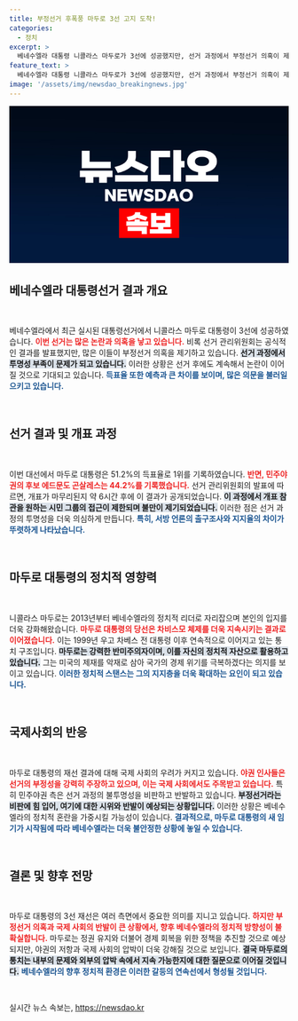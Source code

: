 ```yaml
---
title: 부정선거 후폭풍 마두로 3선 고지 도착!
categories:
  - 정치
excerpt: >
  베네수엘라 대통령 니콜라스 마두로가 3선에 성공했지만, 선거 과정에서 부정선거 의혹이 제기되어 국제사회의 우려가 커지고 있습니다. 유권자들의 열기 속에 개표가 진행됐으나, 혼란한 상황이 예고되고 있습니다.
feature_text: >
  베네수엘라 대통령 니콜라스 마두로가 3선에 성공했지만, 선거 과정에서 부정선거 의혹이 제기되어 국제사회의 우려가 커지고 있습니다. 유권자들의 열기 속에 개표가 진행됐으나, 혼란한 상황이 예고되고 있습니다.
image: '/assets/img/newsdao_breakingnews.jpg'
---
```


<p><img src="/assets/img/newsdao_breakingnews.jpg" alt="ontimetimes 속보" /></p>

<h2 data-ke-size="size26">베네수엘라 대통령선거 결과 개요</h2>

<p data-ke-size="size16">&nbsp;</p>

<p>베네수엘라에서 최근 실시된 대통령선거에서 니콜라스 마두로 대통령이 3선에 성공하였습니다. <b><span style="color: #ee2323;">이번 선거는 많은 논란과 의혹을 낳고 있습니다.</span></b> 비록 선거 관리위원회는 공식적인 결과를 발표했지만, 많은 이들이 부정선거 의혹을 제기하고 있습니다. <b><span style="background-color: #21538527;">선거 과정에서 투명성 부족이 문제가 되고 있습니다.</span></b> 이러한 상황은 선거 후에도 계속해서 논란이 이어질 것으로 기대되고 있습니다. <b><span style="color: #1a5490;">득표율 또한 예측과 큰 차이를 보이며, 많은 의문을 불러일으키고 있습니다.</span></b></p>

<p data-ke-size="size16">&nbsp;</p>

<h2 data-ke-size="size26">선거 결과 및 개표 과정</h2>

<p data-ke-size="size16">&nbsp;</p>

<p>이번 대선에서 마두로 대통령은 51.2%의 득표율로 1위를 기록하였습니다. <b><span style="color: #ee2323;">반면, 민주야권의 후보 에드문도 곤살레스는 44.2%를 기록했습니다.</span></b> 선거 관리위원회의 발표에 따르면, 개표가 마무리된지 약 6시간 후에 이 결과가 공개되었습니다. <b><span style="background-color: #21538527;">이 과정에서 개표 참관을 원하는 시민 그룹의 접근이 제한되며 불만이 제기되었습니다.</span></b> 이러한 점은 선거 과정의 투명성을 더욱 의심하게 만듭니다. <b><span style="color: #1a5490;">특히, 서방 언론의 출구조사와 지지율의 차이가 뚜렷하게 나타났습니다.</span></b></p>

<p data-ke-size="size16">&nbsp;</p>

<h2 data-ke-size="size26">마두로 대통령의 정치적 영향력</h2>

<p data-ke-size="size16">&nbsp;</p>

<p>니콜라스 마두로는 2013년부터 베네수엘라의 정치적 리더로 자리잡으며 본인의 입지를 더욱 강화해왔습니다. <b><span style="color: #ee2323;">마두로 대통령의 당선은 차비스모 체제를 더욱 지속시키는 결과로 이어졌습니다.</span></b> 이는 1999년 우고 차베스 전 대통령 이후 연속적으로 이어지고 있는 통치 구조입니다. <b><span style="background-color: #21538527;">마두로는 강력한 반미주의자이며, 이를 자신의 정치적 자산으로 활용하고 있습니다.</span></b> 그는 미국의 제재를 악재로 삼아 국가의 경제 위기를 극복하겠다는 의지를 보이고 있습니다. <b><span style="color: #1a5490;">이러한 정치적 스탠스는 그의 지지층을 더욱 확대하는 요인이 되고 있습니다.</span></b></p>

<p data-ke-size="size16">&nbsp;</p>

<h2 data-ke-size="size26">국제사회의 반응</h2>

<p data-ke-size="size16">&nbsp;</p>

<p>마두로 대통령의 재선 결과에 대해 국제 사회의 우려가 커지고 있습니다. <b><span style="color: #ee2323;">야권 인사들은 선거의 부정성을 강력히 주장하고 있으며, 이는 국제 사회에서도 주목받고 있습니다.</span></b> 특히 민주야권 측은 선거 과정의 불투명성을 비판하고 반발하고 있습니다. <b><span style="background-color: #21538527;">부정선거라는 비판에 힘 입어, 여기에 대한 시위와 반발이 예상되는 상황입니다.</span></b> 이러한 상황은 베네수엘라의 정치적 혼란을 가중시킬 가능성이 있습니다. <b><span style="color: #1a5490;">결과적으로, 마두로 대통령의 새 임기가 시작됨에 따라 베네수엘라는 더욱 불안정한 상황에 놓일 수 있습니다.</span></b></p>

<p data-ke-size="size16">&nbsp;</p>

<h2 data-ke-size="size26">결론 및 향후 전망</h2>

<p data-ke-size="size16">&nbsp;</p>

<p>마두로 대통령의 3선 재선은 여러 측면에서 중요한 의미를 지니고 있습니다. <b><span style="color: #ee2323;">하지만 부정선거 의혹과 국제 사회의 반발이 큰 상황에서, 향후 베네수엘라의 정치적 방향성이 불확실합니다.</span></b> 마두로는 정권 유지와 더불어 경제 회복을 위한 정책을 추진할 것으로 예상되지만, 야권의 저항과 국제 사회의 압박이 더욱 강해질 것으로 보입니다. <b><span style="background-color: #21538527;">결국 마두로의 통치는 내부의 문제와 외부의 압박 속에서 지속 가능한지에 대한 질문으로 이어질 것입니다.</span></b> <b><span style="color: #1a5490;">베네수엘라의 향후 정치적 환경은 이러한 갈등의 연속선에서 형성될 것입니다.</span></b></p>

<p data-ke-size="size16">&nbsp;</p>
실시간 뉴스 속보는, <a href="https://newsdao.kr" rel="dofollow">https://newsdao.kr</a>


